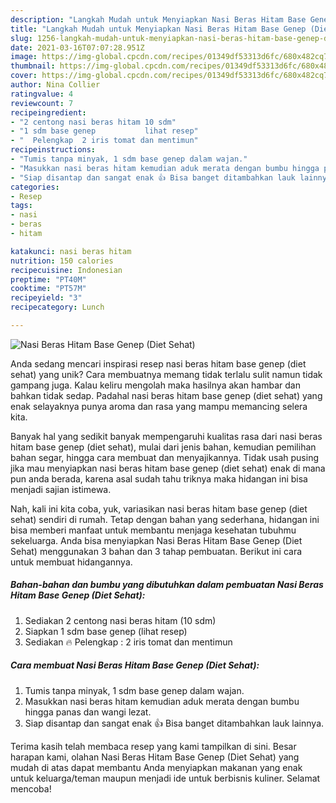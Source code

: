 ```yaml
---
description: "Langkah Mudah untuk Menyiapkan Nasi Beras Hitam Base Genep (Diet Sehat) yang Lezat Sekali"
title: "Langkah Mudah untuk Menyiapkan Nasi Beras Hitam Base Genep (Diet Sehat) yang Lezat Sekali"
slug: 1256-langkah-mudah-untuk-menyiapkan-nasi-beras-hitam-base-genep-diet-sehat-yang-lezat-sekali
date: 2021-03-16T07:07:28.951Z
image: https://img-global.cpcdn.com/recipes/01349df53313d6fc/680x482cq70/nasi-beras-hitam-base-genep-diet-sehat-foto-resep-utama.jpg
thumbnail: https://img-global.cpcdn.com/recipes/01349df53313d6fc/680x482cq70/nasi-beras-hitam-base-genep-diet-sehat-foto-resep-utama.jpg
cover: https://img-global.cpcdn.com/recipes/01349df53313d6fc/680x482cq70/nasi-beras-hitam-base-genep-diet-sehat-foto-resep-utama.jpg
author: Nina Collier
ratingvalue: 4
reviewcount: 7
recipeingredient:
- "2 centong nasi beras hitam 10 sdm"
- "1 sdm base genep           lihat resep"
- "  Pelengkap  2 iris tomat dan mentimun"
recipeinstructions:
- "Tumis tanpa minyak, 1 sdm base genep dalam wajan."
- "Masukkan nasi beras hitam kemudian aduk merata dengan bumbu hingga panas dan wangi lezat."
- "Siap disantap dan sangat enak 👍 Bisa banget ditambahkan lauk lainnya."
categories:
- Resep
tags:
- nasi
- beras
- hitam

katakunci: nasi beras hitam 
nutrition: 150 calories
recipecuisine: Indonesian
preptime: "PT40M"
cooktime: "PT57M"
recipeyield: "3"
recipecategory: Lunch

---
```



![Nasi Beras Hitam Base Genep (Diet Sehat)](https://img-global.cpcdn.com/recipes/01349df53313d6fc/680x482cq70/nasi-beras-hitam-base-genep-diet-sehat-foto-resep-utama.jpg)

Anda sedang mencari inspirasi resep nasi beras hitam base genep (diet sehat) yang unik? Cara membuatnya memang tidak terlalu sulit namun tidak gampang juga. Kalau keliru mengolah maka hasilnya akan hambar dan bahkan tidak sedap. Padahal nasi beras hitam base genep (diet sehat) yang enak selayaknya punya aroma dan rasa yang mampu memancing selera kita.

Banyak hal yang sedikit banyak mempengaruhi kualitas rasa dari nasi beras hitam base genep (diet sehat), mulai dari jenis bahan, kemudian pemilihan bahan segar, hingga cara membuat dan menyajikannya. Tidak usah pusing jika mau menyiapkan nasi beras hitam base genep (diet sehat) enak di mana pun anda berada, karena asal sudah tahu triknya maka hidangan ini bisa menjadi sajian istimewa.




Nah, kali ini kita coba, yuk, variasikan nasi beras hitam base genep (diet sehat) sendiri di rumah. Tetap dengan bahan yang sederhana, hidangan ini bisa memberi manfaat untuk membantu menjaga kesehatan tubuhmu sekeluarga. Anda bisa menyiapkan Nasi Beras Hitam Base Genep (Diet Sehat) menggunakan 3 bahan dan 3 tahap pembuatan. Berikut ini cara untuk membuat hidangannya.

<!--inarticleads1-->

##### Bahan-bahan dan bumbu yang dibutuhkan dalam pembuatan Nasi Beras Hitam Base Genep (Diet Sehat):

1. Sediakan 2 centong nasi beras hitam (10 sdm)
1. Siapkan 1 sdm base genep           (lihat resep)
1. Sediakan  🔥 Pelengkap : 2 iris tomat dan mentimun




<!--inarticleads2-->

##### Cara membuat Nasi Beras Hitam Base Genep (Diet Sehat):

1. Tumis tanpa minyak, 1 sdm base genep dalam wajan.
1. Masukkan nasi beras hitam kemudian aduk merata dengan bumbu hingga panas dan wangi lezat.
1. Siap disantap dan sangat enak 👍 Bisa banget ditambahkan lauk lainnya.




Terima kasih telah membaca resep yang kami tampilkan di sini. Besar harapan kami, olahan Nasi Beras Hitam Base Genep (Diet Sehat) yang mudah di atas dapat membantu Anda menyiapkan makanan yang enak untuk keluarga/teman maupun menjadi ide untuk berbisnis kuliner. Selamat mencoba!
